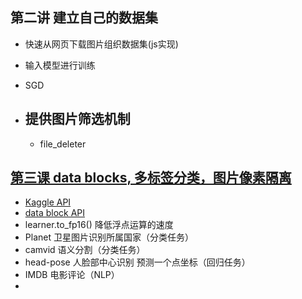 ## 第二讲 建立自己的数据集
-  快速从网页下载图片组织数据集(js实现)
-  输入模型进行训练
- SGD

- ## 提供图片筛选机制
	- file_deleter
## [第三课 data blocks, 多标签分类，图片像素隔离](https://www.youtube.com/watch?v=MpZxV6DVsmM)

- [Kaggle API](https://github.com/Kaggle/kaggle-api)
- [data block API](https://docs.fast.ai/data_block.html)
- learner.to_fp16() 降低浮点运算的速度
- Planet 卫星图片识别所属国家（分类任务） 
- camvid 语义分割（分类任务）
- head-pose 人脸部中心识别  预测一个点坐标（回归任务）
- IMDB 电影评论（NLP）
- 
<!--stackedit_data:
eyJoaXN0b3J5IjpbLTMwOTk5OTcxMSwxODc1ODY5OTkwLC0xMT
UxMjkxNTk3LDYzOTE5MDEyMSwxNzA0NTAzNjQyLC0xNzkwNjM5
MTEyLC0xODcxMzE2NzU1LDIwOTk3NDk5Nl19
-->